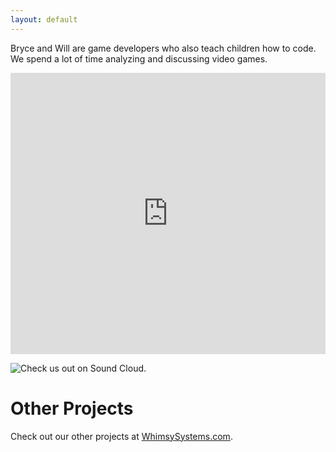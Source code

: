 ```yaml
---
layout: default
---
```


Bryce and Will are game developers who also teach children how to code. We spend a lot of time analyzing and discussing video games.

<iframe width="100%" height="450" scrolling="no" frameborder="no" allow="autoplay" src="https://w.soundcloud.com/player/?url=https%3A//api.soundcloud.com/playlists/430634813&amp;color=%23ff5500&amp;auto_play=false&amp;hide_related=false&amp;show_comments=true&amp;show_user=true&amp;show_reposts=false&amp;show_teaser=true"></iframe>

![Check us out on Sound Cloud](https://soundcloud.com/user-433639808/sets).



# [](#header-1)Other Projects

Check out our other projects at [WhimsySystems.com](whimsysystems.com).
